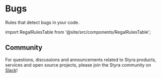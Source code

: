 # Bugs

Rules that detect bugs in your code.

import RegalRulesTable from '@site/src/components/RegalRulesTable';

<!-- markdownlint-disable MD033 -->
<RegalRulesTable category="bugs"/>

## Community

For questions, discussions and announcements related to Styra products, services and open source projects, please join
the Styra community on [Slack](https://inviter.co/styra)!
